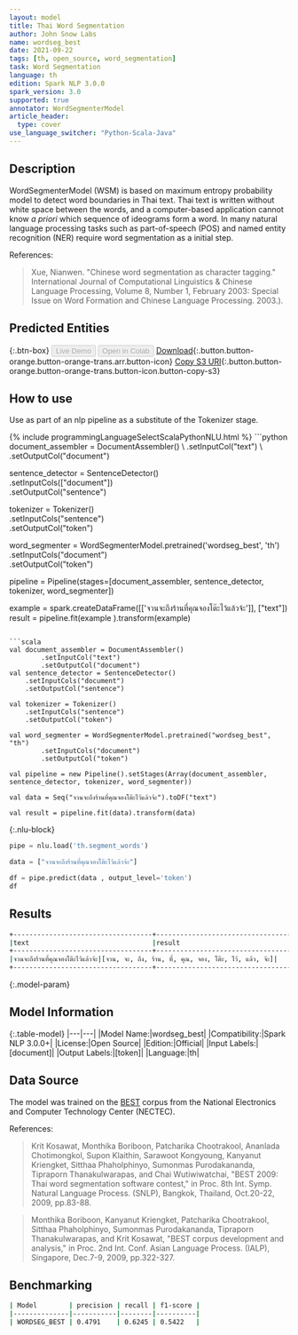 ```yaml
---
layout: model
title: Thai Word Segmentation
author: John Snow Labs
name: wordseg_best
date: 2021-09-22
tags: [th, open_source, word_segmentation]
task: Word Segmentation
language: th
edition: Spark NLP 3.0.0
spark_version: 3.0
supported: true
annotator: WordSegmenterModel
article_header:
  type: cover
use_language_switcher: "Python-Scala-Java"
---
```


## Description

WordSegmenterModel (WSM) is based on maximum entropy probability model to detect word boundaries in Thai text. Thai text is written without white space between the words, and a computer-based application cannot know _a priori_ which sequence of ideograms form a word. In many natural language processing tasks such as part-of-speech (POS) and named entity recognition (NER) require word segmentation as a initial step.


References:

> Xue, Nianwen. "Chinese word segmentation as character tagging." International Journal of Computational Linguistics & Chinese Language Processing, Volume 8, Number 1, February 2003: Special Issue on Word Formation and Chinese Language Processing. 2003.).

## Predicted Entities



{:.btn-box}
<button class="button button-orange" disabled>Live Demo</button>
<button class="button button-orange" disabled>Open in Colab</button>
[Download](https://s3.amazonaws.com/auxdata.johnsnowlabs.com/public/models/wordseg_best_th_3.0.0_3.0_1632311280102.zip){:.button.button-orange.button-orange-trans.arr.button-icon}
[Copy S3 URI](s3://auxdata.johnsnowlabs.com/public/models/wordseg_best_th_3.0.0_3.0_1632311280102.zip){:.button.button-orange.button-orange-trans.button-icon.button-copy-s3}

## How to use

Use as part of an nlp pipeline as a substitute of the Tokenizer stage.

<div class="tabs-box" markdown="1">
{% include programmingLanguageSelectScalaPythonNLU.html %}
```python
document_assembler = DocumentAssembler() \
    .setInputCol("text") \
    .setOutputCol("document")

sentence_detector = SentenceDetector()\
    .setInputCols(["document"])\
    .setOutputCol("sentence")

tokenizer = Tokenizer()\
    .setInputCols("sentence")\
    .setOutputCol("token")


word_segmenter = WordSegmenterModel.pretrained('wordseg_best', 'th')\
        .setInputCols("document")\
        .setOutputCol("token")

pipeline = Pipeline(stages=[document_assembler, sentence_detector, tokenizer, word_segmenter])

example = spark.createDataFrame([['จวนจะถึงร้านที่คุณจองโต๊ะไว้แล้วจ้ะ']], ["text"])
result = pipeline.fit(example ).transform(example)
```

```scala
val document_assembler = DocumentAssembler()
        .setInputCol("text")
        .setOutputCol("document")
val sentence_detector = SentenceDetector()
    .setInputCols("document")
    .setOutputCol("sentence")

val tokenizer = Tokenizer()
    .setInputCols("sentence")
    .setOutputCol("token")

val word_segmenter = WordSegmenterModel.pretrained("wordseg_best", "th")
        .setInputCols("document")
        .setOutputCol("token")

val pipeline = new Pipeline().setStages(Array(document_assembler, sentence_detector, tokenizer, word_segmenter))

val data = Seq("จวนจะถึงร้านที่คุณจองโต๊ะไว้แล้วจ้ะ").toDF("text")

val result = pipeline.fit(data).transform(data)
```

{:.nlu-block}
```python
pipe = nlu.load('th.segment_words')

data = ["จวนจะถึงร้านที่คุณจองโต๊ะไว้แล้วจ้ะ"]

df = pipe.predict(data , output_level='token')
df
```
</div>

## Results

```bash
+-----------------------------------+---------------------------------------------------------+
|text                               |result                                                   |
+-----------------------------------+---------------------------------------------------------+
|จวนจะถึงร้านที่คุณจองโต๊ะไว้แล้วจ้ะ|[จวน, จะ, ถึง, ร้าน, ที่, คุณ, จอง, โต๊ะ, ไว้, แล้ว, จ้ะ]|
+-----------------------------------+---------------------------------------------------------+
```

{:.model-param}
## Model Information

{:.table-model}
|---|---|
|Model Name:|wordseg_best|
|Compatibility:|Spark NLP 3.0.0+|
|License:|Open Source|
|Edition:|Official|
|Input Labels:|[document]|
|Output Labels:|[token]|
|Language:|th|

## Data Source

The model was trained on the [BEST](https://thailang.nectec.or.th/best) corpus from the National Electronics and Computer Technology Center (NECTEC).

References:

> Krit Kosawat, Monthika Boriboon, Patcharika Chootrakool, Ananlada Chotimongkol, Supon Klaithin, Sarawoot Kongyoung, Kanyanut Kriengket, Sitthaa Phaholphinyo, Sumonmas Purodakananda, Tipraporn Thanakulwarapas, and Chai Wutiwiwatchai, "BEST 2009: Thai word segmentation software contest," in Proc. 8th Int. Symp. Natural Language Process. (SNLP), Bangkok, Thailand, Oct.20-22, 2009, pp.83-88.

> Monthika Boriboon, Kanyanut Kriengket, Patcharika Chootrakool, Sitthaa Phaholphinyo, Sumonmas Purodakananda, Tipraporn Thanakulwarapas, and Krit Kosawat, "BEST corpus development and analysis," in Proc. 2nd Int. Conf. Asian Language Process. (IALP), Singapore, Dec.7-9, 2009, pp.322-327.

## Benchmarking

```bash
| Model        | precision | recall | f1-score |
|--------------|-----------|--------|----------|
| WORDSEG_BEST | 0.4791    | 0.6245 | 0.5422   |
```